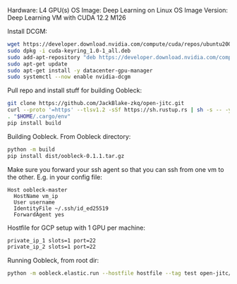 Hardware: L4 GPU(s)
OS Image: Deep Learning on Linux
OS Image Version: Deep Learning VM with CUDA 12.2 M126

Install DCGM:
```bash
wget https://developer.download.nvidia.com/compute/cuda/repos/ubuntu2004/x86_64/cuda-keyring_1.0-1_all.deb
sudo dpkg -i cuda-keyring_1.0-1_all.deb
sudo add-apt-repository "deb https://developer.download.nvidia.com/compute/cuda/repos/debian11/x86_64/ /"
sudo apt-get update
sudo apt-get install -y datacenter-gpu-manager
sudo systemctl --now enable nvidia-dcgm
```

Pull repo and install stuff for building Oobleck:
```bash
git clone https://github.com/JackBlake-zkq/open-jitc.git
curl --proto '=https' --tlsv1.2 -sSf https://sh.rustup.rs | sh -s -- -y
. "$HOME/.cargo/env" 
pip install build
```

Building Oobleck. From Oobleck directory:
```bash
python -m build
pip install dist/oobleck-0.1.1.tar.gz
```

Make sure you forward your ssh agent so that you can ssh from one vm to the other. E.g. in your config file:

```
Host oobleck-master
  HostName vm_ip
  User username
  IdentityFile ~/.ssh/id_ed25519
  ForwardAgent yes
```

Hostfile for GCP setup with 1 GPU per machine:
```bash
private_ip_1 slots=1 port=22
private_ip_2 slots=1 port=22
```

Running Oobleck, from root dir:
```bash
python -m oobleck.elastic.run --hostfile hostfile --tag test open-jitc/Oobleck/examples/run_gpt2.py --tp_size 1
```